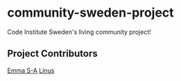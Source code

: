# community-sweden-project
Code Institute Sweden's living community project!

## Project Contributors
[Emma S-A](https://github.com/emmy-codes)
[Linus](https://github.com/linx02)
